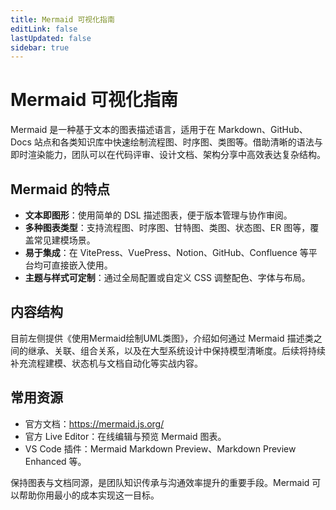 ```yaml
---
title: Mermaid 可视化指南
editLink: false
lastUpdated: false
sidebar: true
---
```


# Mermaid 可视化指南

Mermaid 是一种基于文本的图表描述语言，适用于在 Markdown、GitHub、Docs 站点和各类知识库中快速绘制流程图、时序图、类图等。借助清晰的语法与即时渲染能力，团队可以在代码评审、设计文档、架构分享中高效表达复杂结构。

## Mermaid 的特点

- **文本即图形**：使用简单的 DSL 描述图表，便于版本管理与协作审阅。
- **多种图表类型**：支持流程图、时序图、甘特图、类图、状态图、ER 图等，覆盖常见建模场景。
- **易于集成**：在 VitePress、VuePress、Notion、GitHub、Confluence 等平台均可直接嵌入使用。
- **主题与样式可定制**：通过全局配置或自定义 CSS 调整配色、字体与布局。

## 内容结构

目前左侧提供《使用Mermaid绘制UML类图》，介绍如何通过 Mermaid 描述类之间的继承、关联、组合关系，以及在大型系统设计中保持模型清晰度。后续将持续补充流程建模、状态机与文档自动化等实战内容。

## 常用资源

- 官方文档：<https://mermaid.js.org/>
- 官方 Live Editor：在线编辑与预览 Mermaid 图表。
- VS Code 插件：Mermaid Markdown Preview、Markdown Preview Enhanced 等。

保持图表与文档同源，是团队知识传承与沟通效率提升的重要手段。Mermaid 可以帮助你用最小的成本实现这一目标。

